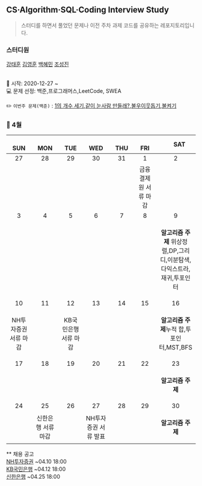 ## CS·Algorithm·SQL·Coding Interview Study
<blockquote>스터디를 하면서 풀었던 문제나 이전 주차 과제 코드를 공유하는 레포지토리입니다.</blockquote>

### 스터디원

[강태훈](https://github.com/shuttlecock0) [김영훈](https://github.com/kim0hoon) [백혜민](https://github.com/HyeminBaek) [조성진](https://github.com/noel7781)

<br> 📌 시작: 2020-12-27 ~
<br> 💻 문제 선정: 백준,프로그래머스,LeetCode, SWEA

✏️ `이번주 문제(백준)` : [1의 개수 세기](https://www.acmicpc.net/problem/9527),[같이 눈사람 만들래?](https://www.acmicpc.net/problem/20366),[불우이웃돕기](https://www.acmicpc.net/problem/1414),[불켜기](https://www.acmicpc.net/problem/11967)

<h3> 📅 4월 </h3>

|　  SUN　  |　  MON　  |　  TUE　  |　  WED　  |　  THU　  |　  FRI　  |　  SAT　  |
|:---:|:---:|:---:|:---:|:---:|:---:|:---:|
|   27   |   28   |   29   |   30   |   31   |   1   |   2   |
||||||금융결제원 서류 마감||
|   3   |   4   |   5   |   6   |   7   |   8   |   9   |
|||||||<p><b>알고리즘 주제</b> 위상정렬,DP,그리디,이분탐색,다익스트라,재귀,투포인터</p>|
|   10   |   11   |   12   |   13   |   14   |   15   |   16   |
|NH투자증권 서류 마감||KB국민은행 서류 마감||||<p><b>알고리즘 주제</b>누적 합,투포인터,MST,BFS </p>|
|   17   |   18   |   19   |   20   |   21   |   22   |   23   |
|||||||<p><b>알고리즘 주제</b> </p>|
|   24   |   25   |   26   |   27   |   28   |   29   |   30   |
||신한은행 서류 마감||NH투자증권 서류 발표|||<p><b>알고리즘 주제</b> </p>|


** 채용 공고
<br>[NH투자증권](https://nhqv.recruiter.co.kr/app/jobnotice/view?systemKindCode=MRS2&jobnoticeSn=92852) ~04.10 18:00
<br>[KB국민은행](https://kbstar.incruit.com/hire/viewhire.asp?projectid=118) ~04.12 18:00 
<br>[신한은행](https://shinhan.recruiter.co.kr/app/jobnotice/view?systemKindCode=MRS2&jobnoticeSn=94089) ~04.25 18:00
